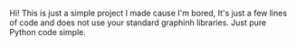 Hi!
This is just a simple project I made cause I'm bored,
It's just a few lines of code and does not use your standard graphinh libraries. 
Just pure Python code simple.
